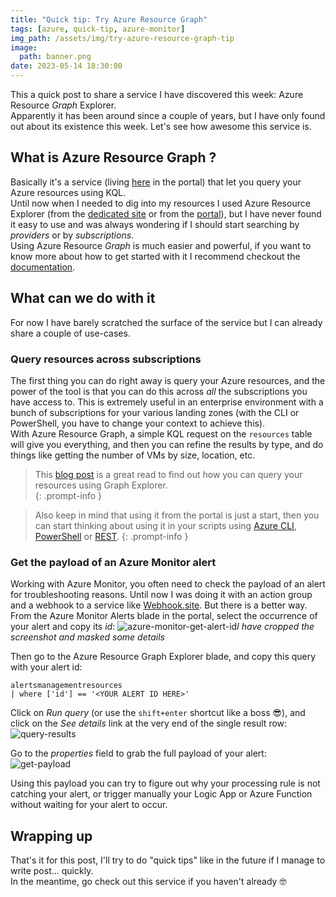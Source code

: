 ```yaml
---
title: "Quick tip: Try Azure Resource Graph"
tags: [azure, quick-tip, azure-monitor]
img_path: /assets/img/try-azure-resource-graph-tip
image:
  path: banner.png
date: 2023-05-14 18:30:00
---
```


This a quick post to share a service I have discovered this week: Azure Resource _Graph_ Explorer.  
Apparently it has been around since a couple of years, but I have only found out about its existence this week. Let's see how awesome this service is.

## What is Azure Resource Graph ?
Basically it's a service (living [here](https://portal.azure.com/#view/HubsExtension/ArgQueryBlade) in the portal) that let you query your Azure resources using KQL.  
Until now when I needed to dig into my resources I used Azure Resource Explorer (from the [dedicated site](https://resources.azure.com) or from the [portal](https://portal.azure.com/#view/HubsExtension/ArmExplorerBlade)), but I have never found it easy to use and was always wondering if I should start searching by _providers_ or by _subscriptions_.  
Using Azure Resource _Graph_ is much easier and powerful, if you want to know more about how to get started with it I recommend checkout the [documentation](https://learn.microsoft.com/en-us/azure/governance/resource-graph/).

## What can we do with it
For now I have barely scratched the surface of the service but I can already share a couple of use-cases.

### Query resources across subscriptions
The first thing you can do right away is query your Azure resources, and the power of the tool is that you can do this across _all_ the subscriptions you have access to. This is extremely useful in an enterprise environment with a bunch of subscriptions for your various landing zones (with the CLI or PowerShell, you have to change your context to achieve this).  
With Azure Resource Graph, a simple KQL request on the `resources` table will give you everything, and then you can refine the results by type, and do things like getting the number of VMs by size, location, etc.  

> This [blog post](https://techcommunity.microsoft.com/t5/itops-talk-blog/azure-resource-graph-zero-to-hero/ba-p/2303572) is a great read to find out how you can query your resources using Graph Explorer.  
{: .prompt-info }

> Also keep in mind that using it from the portal is just a start, then you can start thinking about using it in your scripts using [Azure CLI](https://learn.microsoft.com/en-us/azure/governance/resource-graph/first-query-azurecli), [PowerShell](https://learn.microsoft.com/en-us/azure/governance/resource-graph/first-query-powershell) or [REST](https://learn.microsoft.com/en-us/azure/governance/resource-graph/first-query-rest-api).
{: .prompt-info }

### Get the payload of an Azure Monitor alert
Working with Azure Monitor, you often need to check the payload of an alert for troubleshooting reasons. Until now I was doing it with an action group and a webhook to a service like [Webhook.site](https://webhook.site/). But there is a better way.  
From the Azure Monitor Alerts blade in the portal, select the occurrence of your alert and copy its _id_:
![azure-monitor-get-alert-id](/01-get-alert-id.png)_I have cropped the screenshot and masked some details_

Then go to the Azure Resource Graph Explorer blade, and copy this query with your alert id:
```kusto
alertsmanagementresources
| where ['id'] == '<YOUR ALERT ID HERE>'
```
Click on _Run query_ (or use the `shift+enter` shortcut like a boss 😎), and click on the _See details_ link at the very end of the single result row:
![query-results](/02-execute-query.png)

Go to the _properties_ field to grab the full payload of your alert:
![get-payload](/03-get-results.png)

Using this payload you can try to figure out why your processing rule is not catching your alert, or trigger manually your Logic App or Azure Function without waiting for your alert to occur.

## Wrapping up
That's it for this post, I'll try to do "quick tips" like in the future if I manage to write post... quickly.  
In the meantime, go check out this service if you haven't already 🤓